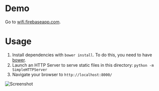 # Demo

Go to [wifi.firebaseapp.com](http://wifi.firebaseapp.com).
# Usage

1. Install dependencies with `bower install`. To do this, you need to have [bower](http://bower.io/).
2. Launch an HTTP Server to serve static files in this directory: `python -m SimpleHTTPServer`
3. Navigate your browser to `http://localhost:8000/`

![Screenshot](https://raw.githubusercontent.com/hariharsubramanyam/mit-wifi-data-vis/master/images/screenshot.png)
